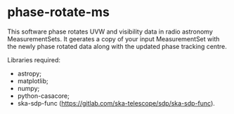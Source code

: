 # phase-rotate-ms





This software phase rotates UVW and visibility data in radio astronomy MeasurementSets. It geerates a copy of your input MeasurementSet with the newly phase rotated data along with the updated phase tracking centre.

Libraries required:

- astropy;
- matplotlib;
- numpy;
- python-casacore;
- ska-sdp-func (https://gitlab.com/ska-telescope/sdp/ska-sdp-func).
